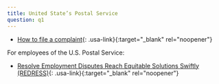 ```yaml
---
title: United State’s Postal Service
question: q1
---
```


- [How to file a complaint](https://www.usa.gov/complaint-against-government#item-211562){: .usa-link}{:target="_blank" rel="noopener"}

For employees of the U.S. Postal Service:

- [Resolve Employment Disputes Reach Equitable Solutions Swiftly (REDRESS)](https://about.usps.com/who/legal/redress/welcome.htm){: .usa-link}{:target="_blank" rel="noopener"}